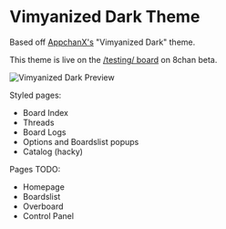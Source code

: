 # Vimyanized Dark Theme

Based off [AppchanX's](https://github.com/zixaphir/appchan-x) "Vimyanized Dark" theme.

This theme is live on the [/testing/ board](https://beta.8ch.net/testing) on 8chan beta.

![Vimyanized Dark Preview](http://a.pomf.cat/ctwchm.gif "Vimyanized Dark Preview")

Styled pages:
 * Board Index
 * Threads
 * Board Logs
 * Options and Boardslist popups
 * Catalog (hacky)

Pages TODO:
 * Homepage
 * Boardslist
 * Overboard
 * Control Panel